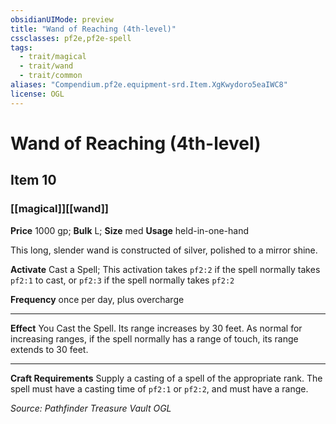 ```yaml
---
obsidianUIMode: preview
title: "Wand of Reaching (4th-level)"
cssclasses: pf2e,pf2e-spell
tags:
  - trait/magical
  - trait/wand
  - trait/common
aliases: "Compendium.pf2e.equipment-srd.Item.XgKwydoro5eaIWC8"
license: OGL
---
```

# Wand of Reaching (4th-level)
## Item 10
### [[magical]][[wand]]


**Price** 1000 gp; 
**Bulk** L; **Size** med
**Usage** held-in-one-hand

This long, slender wand is constructed of silver, polished to a mirror shine.

**Activate** Cast a Spell; This activation takes `pf2:2` if the spell normally takes `pf2:1` to cast, or `pf2:3` if the spell normally takes `pf2:2`

**Frequency** once per day, plus overcharge

* * *

**Effect** You Cast the Spell. Its range increases by 30 feet. As normal for increasing ranges, if the spell normally has a range of touch, its range extends to 30 feet.

* * *

**Craft Requirements** Supply a casting of a spell of the appropriate rank. The spell must have a casting time of `pf2:1` or `pf2:2`, and must have a range.

*Source: Pathfinder Treasure Vault*
*OGL*